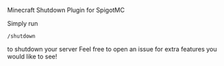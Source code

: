 Minecraft Shutdown Plugin for SpigotMC

Simply run
```
/shutdown
```
to shutdown your server
Feel free to open an issue for extra features you would like to see!

